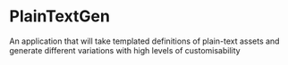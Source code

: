 # PlainTextGen
An application that will take templated definitions of plain-text assets and generate different variations with high levels of customisability
